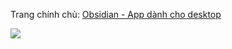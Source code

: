 Trang chính chủ: [Obsidian - App dành cho desktop](https://obsidian.md/)

![](https://obsidian.md/images/screenshot-1.0-hero-combo.png)
